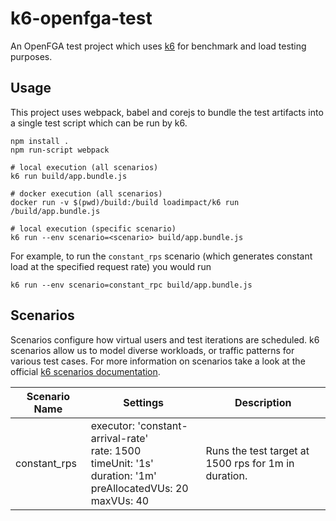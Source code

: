# k6-openfga-test
An OpenFGA test project which uses [k6](https://k6.io) for benchmark and load testing purposes.



## Usage
This project uses webpack, babel and corejs to bundle the test artifacts into a single test script which can be run by k6.

```
npm install .
npm run-script webpack

# local execution (all scenarios)
k6 run build/app.bundle.js

# docker execution (all scenarios)
docker run -v $(pwd)/build:/build loadimpact/k6 run /build/app.bundle.js 

# local execution (specific scenario)
k6 run --env scenario=<scenario> build/app.bundle.js
```

For example, to run the `constant_rps` scenario (which generates constant load at the specified request rate) you would run

```
k6 run --env scenario=constant_rpc build/app.bundle.js
```

## Scenarios
Scenarios configure how virtual users and test iterations are scheduled. k6 scenarios allow us to model diverse workloads, or traffic patterns for various test cases. For more information on scenarios take a look at the official [k6 scenarios documentation](https://k6.io/docs/using-k6/scenarios/).

| Scenario Name | Settings                                                                                                                 | Description                                          |
|---------------|--------------------------------------------------------------------------------------------------------------------------|------------------------------------------------------|
| constant_rps  | executor: 'constant-arrival-rate'<br>rate: 1500<br>timeUnit: '1s'<br>duration: '1m'<br>preAllocatedVUs: 20<br>maxVUs: 40 | Runs the test target at 1500 rps for 1m in duration. |